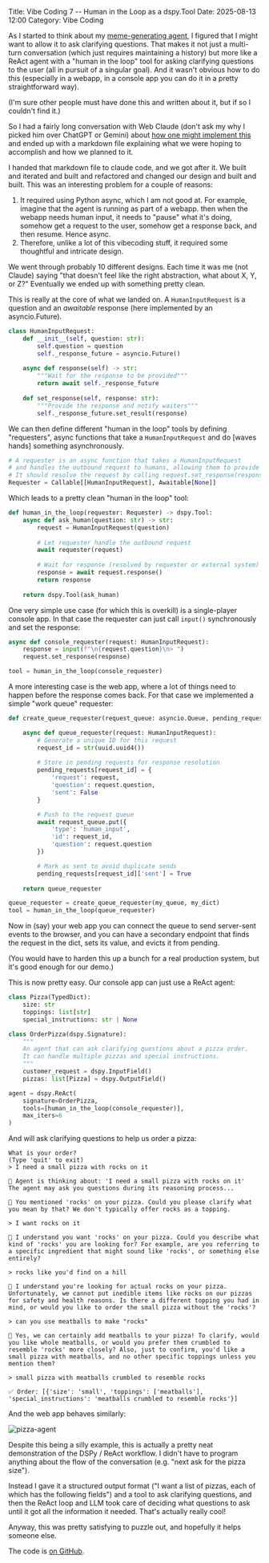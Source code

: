 Title: Vibe Coding 7 -- Human in the Loop as a dspy.Tool
Date: 2025-08-13 12:00
Category: Vibe Coding

As I started to think about my 
[meme-generating agent](https://joelgrus.com/2025/08/12/vibe-coding-6-pymgflip/), I figured that
I might want to allow it to ask clarifying questions.
That makes it not just a multi-turn conversation
(which just requires maintaining a history)
but more like a ReAct agent with a "human in the loop" tool
for asking clarifying questions to the user 
(all in pursuit of a singular goal).
And it wasn't obvious how to do this 
(especially in a webapp, in a console app you can do it in a pretty
 straightforward way).

(I'm sure other people must have done this and written about it, but if so I couldn't find it.)

So I had a fairly long conversation with Web Claude
(don't ask my why I picked him over ChatGPT or Gemini)
about [how one might implement this](https://claude.ai/share/c940432b-b912-4adc-8f18-db93ce45591b)
and ended up with a markdown file explaining what we were hoping
to accomplish and how we planned to it.

I handed that markdown file to claude code, and we got after it.
We built and iterated and built and refactored and changed our design
and built and built. This was an interesting problem for a couple of reasons:

1. It required using Python async, which I am not good at. 
For example, imagine that the agent is running as part of a webapp.
then when the webapp needs human input, it needs to "pause" what it's 
doing, somehow get a request to the user, somehow get a response back,
and then resume. Hence async.
2. Therefore, unlike a lot of this vibecoding stuff, it required some thoughtful and intricate design.

We went through probably 10 different designs.
Each time it was me (not Claude) saying
"that doesn't feel like the right abstraction,
 what about X, Y, or Z?"
Eventually we ended up with something pretty clean.

This is really at the core of what we landed on.
A `HumanInputRequest` is a question and an _awaitable_ response
(here implemented by an asyncio.Future).

```python
class HumanInputRequest:
    def __init__(self, question: str):
        self.question = question
        self._response_future = asyncio.Future()
    
    async def response(self) -> str:
        """Wait for the response to be provided"""
        return await self._response_future
    
    def set_response(self, response: str):
        """Provide the response and notify waiters"""
        self._response_future.set_result(response)
```

We can then define different "human in the loop" tools by
defining "requesters", async functions that take a `HumanInputRequest`
and do [waves hands] something asynchronously.

```python
# A requester is an async function that takes a HumanInputRequest
# and handles the outbound request to humans, allowing them to provide a response.
# It should resolve the request by calling request.set_response(response).
Requester = Callable[[HumanInputRequest], Awaitable[None]]
```

Which leads to a pretty clean "human in the loop" tool:

```python
def human_in_the_loop(requester: Requester) -> dspy.Tool:
    async def ask_human(question: str) -> str:
        request = HumanInputRequest(question)
        
        # Let requester handle the outbound request
        await requester(request)
        
        # Wait for response (resolved by requester or external system)
        response = await request.response()
        return response
    
    return dspy.Tool(ask_human)
```

One very simple use case (for which this is overkill) is a single-player
console app. In that case the requester can just call `input()` synchronously and set the response:

```python
async def console_requester(request: HumanInputRequest):
    response = input(f"\n{request.question}\n> ")
    request.set_response(response)

tool = human_in_the_loop(console_requester)
```

A more interesting case is the web app, where a lot of things need to happen before the response comes back. For that case we implemented a simple "work queue" requester:

```python
def create_queue_requester(request_queue: asyncio.Queue, pending_requests: dict):

    async def queue_requester(request: HumanInputRequest):
        # Generate a unique ID for this request
        request_id = str(uuid.uuid4())
        
        # Store in pending requests for response resolution
        pending_requests[request_id] = {
            'request': request,
            'question': request.question,
            'sent': False
        }

        # Push to the request queue         
        await request_queue.put({
            'type': 'human_input',
            'id': request_id,
            'question': request.question
        })

        # Mark as sent to avoid duplicate sends
        pending_requests[request_id]['sent'] = True
    
    return queue_requester

queue_requester = create_queue_requester(my_queue, my_dict)
tool = human_in_the_loop(queue_requester)
```

Now in (say) your web app you can connect the queue to send server-sent events 
to the browser, and you can have a secondary endpoint that finds the request
in the dict, sets its value, and evicts it from pending.

(You would have to harden this up a bunch for a real production system, but it's good enough for our demo.)

This is now pretty easy. Our console app can just use a ReAct agent:

```python
class Pizza(TypedDict):
    size: str
    toppings: list[str]
    special_instructions: str | None

class OrderPizza(dspy.Signature):
    """
    An agent that can ask clarifying questions about a pizza order.
    It can handle multiple pizzas and special instructions.
    """
    customer_request = dspy.InputField()
    pizzas: list[Pizza] = dspy.OutputField()

agent = dspy.ReAct(
    signature=OrderPizza,
    tools=[human_in_the_loop(console_requester)],
    max_iters=6
)
```

And will ask clarifying questions to help us order a pizza:

```plaintext
What is your order?
(Type 'quit' to exit)
> I need a small pizza with rocks on it

🤖 Agent is thinking about: 'I need a small pizza with rocks on it'
The agent may ask you questions during its reasoning process...

🤔 You mentioned 'rocks' on your pizza. Could you please clarify what you mean by that? We don't typically offer rocks as a topping.

> I want rocks on it

🤔 I understand you want 'rocks' on your pizza. Could you describe what kind of 'rocks' you are looking for? For example, are you referring to a specific ingredient that might sound like 'rocks', or something else entirely?

> rocks like you'd find on a hill

🤔 I understand you're looking for actual rocks on your pizza. Unfortunately, we cannot put inedible items like rocks on our pizzas for safety and health reasons. Is there a different topping you had in mind, or would you like to order the small pizza without the 'rocks'?

> can you use meatballs to make "rocks"

🤔 Yes, we can certainly add meatballs to your pizza! To clarify, would you like whole meatballs, or would you prefer them crumbled to resemble 'rocks' more closely? Also, just to confirm, you'd like a small pizza with meatballs, and no other specific toppings unless you mention them?

> small pizza with meatballs crumbled to resemble rocks

✅ Order: [{'size': 'small', 'toppings': ['meatballs'], 'special_instructions': 'meatballs crumbled to resemble rocks'}]
```

And the web app behaves similarly:

![pizza-agent]({static}images/pizza-agent.png)

Despite this being a silly example, this is actually a pretty neat
demonstration of the DSPy / ReAct workflow. I didn't have to program
anything about the flow of the conversation (e.g. "next ask for the pizza size").

Instead I gave it a structured output format ("I want a list of pizzas, each of which has the following fields") and a tool to ask clarifying
questions, and then the ReAct loop and LLM took care of deciding what questions to ask until it got all the information it needed. 
That's actually really cool!

Anyway, this was pretty satisfying to puzzle out, and hopefully it helps someone else. 

The code is [on GitHub](https://github.com/joelgrus/human-in-the-loop-dspy-tool).